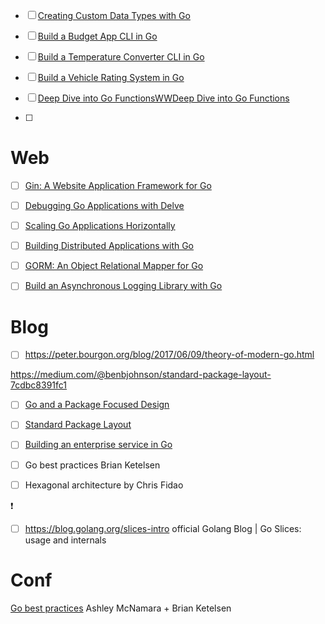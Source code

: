 - [ ] [Creating Custom Data Types with Go](https://app.pluralsight.com/library/courses/creating-custom-data-types-go/table-of-contents)

- [ ] [Build a Budget App CLI in Go](https://app.pluralsight.com/projects/build-a-budget-app-cli-in-go)
- [ ] [Build a Temperature Converter CLI in Go](https://app.pluralsight.com/projects/build-temperature-converter-cli-in-go)
- [ ] [Build a Vehicle Rating System in Go](https://app.pluralsight.com/projects/build-vehicle-rating-system-in-go)
- [ ] [Deep Dive into Go FunctionsWWDeep Dive into Go Functions](https://app.pluralsight.com/library/courses/deep-dive-go-functions)
- [ ] 



# Web



- [ ] [Gin: A Website Application Framework for Go](https://app.pluralsight.com/library/courses/gin-go-web-app-framework/table-of-contents)
- [ ] [Debugging Go Applications with Delve](https://app.pluralsight.com/library/courses/go-delve-debugging-applications/table-of-contents)
- [ ] [Scaling Go Applications Horizontally](https://app.pluralsight.com/library/courses/go-horizontal-scaling-apps/table-of-contents)
- [ ] [Building Distributed Applications with Go](https://app.pluralsight.com/library/courses/go-build-distributed-applications/table-of-contents)
- [ ] [GORM: An Object Relational Mapper for Go](https://app.pluralsight.com/library/courses/gorm-go-object-relational-mapper/table-of-contents)
- [ ] [Build an Asynchronous Logging Library with Go](https://app.pluralsight.com/projects/build-asynchronous-logging-library-with-go)



# Blog

- [ ] https://peter.bourgon.org/blog/2017/06/09/theory-of-modern-go.html



https://medium.com/@benbjohnson/standard-package-layout-7cdbc8391fc1



- [ ] [Go and a Package Focused Design](https://blog.gopheracademy.com/advent-2016/go-and-package-focused-design/)

- [ ] [Standard Package Layout](https://medium.com/@benbjohnson/standard-package-layout-7cdbc8391fc1)

- [ ] [Building an enterprise service in Go](https://medium.com/faun/building-enterprise-grade-microservice-using-go-golang-51a4e27ed199)
- [ ] Go best practices Brian Ketelsen
- [ ] Hexagonal architecture by Chris Fidao

:heavy_exclamation_mark:

- [ ] https://blog.golang.org/slices-intro official Golang Blog | Go Slices: usage and internals

# Conf

[Go best practices](https://www.youtube.com/watch?v=MzTcsI6tn-0) Ashley McNamara + Brian Ketelsen





